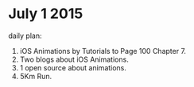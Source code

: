# July 1 2015  
daily plan:  
1. iOS Animations by Tutorials to Page 100 Chapter 7.   
2. Two blogs about iOS Animations.  
3. 1 open source about animations.  
4. 5Km Run.  